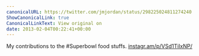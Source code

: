 ```yaml
---
canonicalURL: https://twitter.com/jmjordan/status/298225024811274240
ShowCanonicalLink: true
CanonicalLinkText: View original on
date: 2013-02-04T00:22:41+00:00
---
```

My contributions to the #Superbowl food stuffs. [instagr.am/p/VSd1TiIxNP/](http://instagr.am/p/VSd1TiIxNP/)